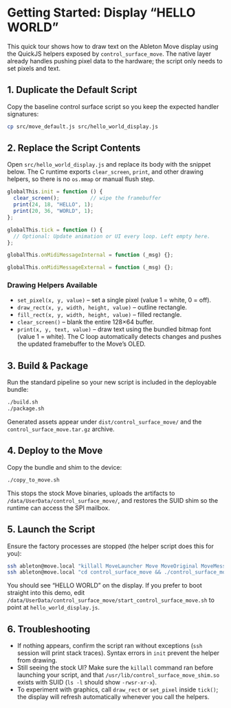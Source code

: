 # Getting Started: Display “HELLO WORLD”

This quick tour shows how to draw text on the Ableton Move display using the QuickJS helpers exposed by `control_surface_move`. The native layer already handles pushing pixel data to the hardware; the script only needs to set pixels and text.

## 1. Duplicate the Default Script
Copy the baseline control surface script so you keep the expected handler signatures:
```bash
cp src/move_default.js src/hello_world_display.js
```

## 2. Replace the Script Contents
Open `src/hello_world_display.js` and replace its body with the snippet below. The C runtime exports `clear_screen`, `print`, and other drawing helpers, so there is no `os.mmap` or manual flush step.

```js
globalThis.init = function () {
  clear_screen();          // wipe the framebuffer
  print(24, 18, "HELLO", 1);
  print(20, 36, "WORLD", 1);
};

globalThis.tick = function () {
  // Optional: Update animation or UI every loop. Left empty here.
};

globalThis.onMidiMessageInternal = function (_msg) {};

globalThis.onMidiMessageExternal = function (_msg) {};
```

### Drawing Helpers Available
- `set_pixel(x, y, value)` – set a single pixel (value 1 = white, 0 = off).
- `draw_rect(x, y, width, height, value)` – outline rectangle.
- `fill_rect(x, y, width, height, value)` – filled rectangle.
- `clear_screen()` – blank the entire 128×64 buffer.
- `print(x, y, text, value)` – draw text using the bundled bitmap font (value 1 = white).
The C loop automatically detects changes and pushes the updated framebuffer to the Move’s OLED.

## 3. Build & Package
Run the standard pipeline so your new script is included in the deployable bundle:
```bash
./build.sh
./package.sh
```
Generated assets appear under `dist/control_surface_move/` and the `control_surface_move.tar.gz` archive.

## 4. Deploy to the Move
Copy the bundle and shim to the device:
```bash
./copy_to_move.sh
```
This stops the stock Move binaries, uploads the artifacts to `/data/UserData/control_surface_move/`, and restores the SUID shim so the runtime can access the SPI mailbox.

## 5. Launch the Script
Ensure the factory processes are stopped (the helper script does this for you):
```bash
ssh ableton@move.local "killall MoveLauncher Move MoveOriginal MoveMessageDisplay"
ssh ableton@move.local "cd control_surface_move && ./control_surface_move ./hello_world_display.js"
```
You should see “HELLO WORLD” on the display. If you prefer to boot straight into this demo, edit `/data/UserData/control_surface_move/start_control_surface_move.sh` to point at `hello_world_display.js`.

## 6. Troubleshooting
- If nothing appears, confirm the script ran without exceptions (`ssh` session will print stack traces). Syntax errors in `init` prevent the helper from drawing.
- Still seeing the stock UI? Make sure the `killall` command ran before launching your script, and that `/usr/lib/control_surface_move_shim.so` exists with SUID (`ls -l` should show `-rwsr-xr-x`).
- To experiment with graphics, call `draw_rect` or `set_pixel` inside `tick()`; the display will refresh automatically whenever you call the helpers.
